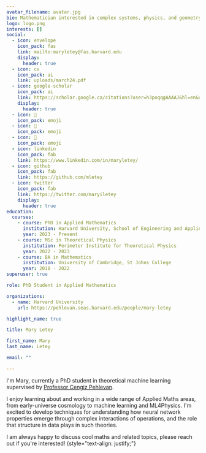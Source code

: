 ```yaml
---
avatar_filename: avatar.jpg
bio: Mathematician interested in complex systems, physics, and geometry!
logo: logo.png
interests: []
social:
  - icon: envelope
    icon_pack: fas
    link: mailto:maryletey@fas.harvard.edu
    display:
      header: true
  - icon: cv
    icon_pack: ai
    link: uploads/march24.pdf
  - icon: google-scholar
    icon_pack: ai
    link: https://scholar.google.ca/citations?user=h3poqqgAAAAJ&hl=en&oi=ao
    display:
      header: true
  - icon: 🦦
    icon_pack: emoji
  - icon: 🦦
    icon_pack: emoji
  - icon: 🦦
    icon_pack: emoji
  - icon: linkedin
    icon_pack: fab
    link: https://www.linkedin.com/in/maryletey/
  - icon: github
    icon_pack: fab
    link: https://github.com/mletey
  - icon: twitter
    icon_pack: fab
    link: https://twitter.com/maryiletey
    display:
      header: true
education:
  courses:
    - course: PhD in Applied Mathematics
      institution: Harvard University, School of Engineering and Applied Sciences
      year: 2023 - Present
    - course: MSc in Theoretical Physics
      institution: Perimeter Institute for Theoretical Physics
      year: 2022 - 2023
    - course: BA in Mathematics
      institution: University of Cambridge, St Johns College
      year: 2018 - 2022
superuser: true

role: PhD Student in Applied Mathematics

organizations:
  - name: Harvard University
    url: https://pehlevan.seas.harvard.edu/people/mary-letey

highlight_name: true

title: Mary Letey

first_name: Mary
last_name: Letey

email: ""

---
```

I'm Mary, currently a PhD student in theoretical machine learning supervised by [Professor Cengiz Pehlevan](https://pehlevan.seas.harvard.edu/people/cengiz-pehlevan).

I enjoy learning about and working in a wide range of Applied Maths areas, from early-universe cosmology to machine learning and ML4Physics. I'm excited to develop techniques for understanding how neural network properties emerge through complex interactions of operations, and the role that structure in data plays in such theories. 

I am always happy to discuss cool maths and related topics, please reach out if you're interested!
{style="text-align: justify;"}
